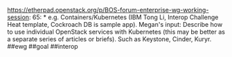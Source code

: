 https://etherpad.openstack.org/p/BOS-forum-enterprise-wg-working-session: 65: 				* e.g. Containers/Kubernetes (IBM Tong Li, Interop Challenge Heat template, Cockroach DB is sample app). Megan's input: Describe how to use individual OpenStack services with Kubernetes (this may be better as a separate series of articles or briefs). Such as Keystone, Cinder, Kuryr.   ##ewg ##goal ##interop

